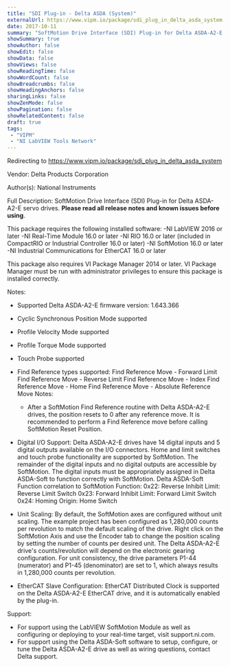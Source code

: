```yaml
---
title: "SDI Plug-in - Delta ASDA (System)"
externalUrl: https://www.vipm.io/package/sdi_plug_in_delta_asda_system
date: 2017-10-11
summary: "SoftMotion Drive Interface (SDI) Plug-in for Delta ASDA-A2-E servo drives."
showSummary: true
showAuthor: false
showEdit: false
showData: false
showViews: false
showReadingTime: false
showWordCount: false
showBreadcrumbs: false
showHeadingAnchors: false
sharingLinks: false
showZenMode: false
showPagination: false
showRelatedContent: false
draft: true
tags:
 - "VIPM"
 - "NI LabVIEW Tools Network"
---
```


Redirecting to https://www.vipm.io/package/sdi_plug_in_delta_asda_system

Vendor: Delta Products Corporation

Author(s): National Instruments
 
Full Description:
SoftMotion Drive Interface (SDI) Plug-in for Delta ASDA-A2-E servo drives. **Please read all release notes and known issues before using**.

This package requires the following installed software:
-NI LabVIEW 2016 or later
-NI Real-Time Module 16.0 or later
-NI RIO 16.0 or later (included in CompactRIO or Industrial Controller 16.0 or later)
-NI SoftMotion 16.0 or later
-NI Industrial Communications for EtherCAT 16.0 or later

This package also requires VI Package Manager 2014 or later.
VI Package Manager must be run with administrator privileges to ensure this package is installed correctly.

Notes:
- Supported Delta ASDA-A2-E firmware version: 1.643.366
- Cyclic Synchronous Position Mode supported
- Profile Velocity Mode supported
- Profile Torque Mode supported
- Touch Probe supported
- Find Reference types supported:
  Find Reference Move - Forward Limit
  Find Reference Move - Reverse Limit
  Find Reference Move - Index
  Find Reference Move - Home
  Find Reference Move - Absolute
  Reference Move Notes:
  - After a SoftMotion Find Reference routine with Delta ASDA-A2-E drives, the position resets to 0 after any reference move. It is recommended to perform a Find Reference move before calling SoftMotion Reset Position.

- Digital I/O Support:
Delta ASDA-A2-E drives have 14 digital inputs and 5 digital outputs available on the I/O connectors. Home and limit switches and touch probe functionality are supported by SoftMotion. The remainder of the digital inputs and no digital outputs are accessible by SoftMotion. The digital inputs must be appropriately assigned in Delta ASDA-Soft to function correctly with SoftMotion.
Delta ASDA-Soft Function correlation to SoftMotion Function:
0x22: Reverse Inhibit Limit: Reverse Limit Switch
0x23: Forward Inhibit Limit: Forward Limit Switch
0x24: Homing Origin: Home Switch

- Unit Scaling:
By default, the SoftMotion axes are configured without unit scaling. The example project has been configured as 1,280,000 counts per revolution to match the default scaling of the drive. Right click on the SoftMotion Axis and use the Encoder tab to change the position scaling by setting the number of counts per desired unit.
The Delta ASDA-A2-E drive's counts/revolution will depend on the electronic gearing configuration. For unit consistency, the drive parameters P1-44 (numerator) and P1-45 (denominator) are set to 1, which always results in 1,280,000 counts per revolution.

- EtherCAT Slave Configuration:
EtherCAT Distributed Clock is supported on the Delta ASDA-A2-E EtherCAT drive, and it is automatically enabled by the plug-in.

Support:
- For support using the LabVIEW SoftMotion Module as well as configuring or deploying to your real-time target, visit support.ni.com.
- For support using the Delta ASDA-Soft software to setup, configure, or tune the Delta ASDA-A2-E drive as well as wiring questions, contact Delta support.